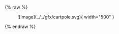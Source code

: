 {% raw %}

<figure markdown="span">
  ![Image](../../gfx/cartpole.svg){ width="500" }
</figure>

{% endraw %}